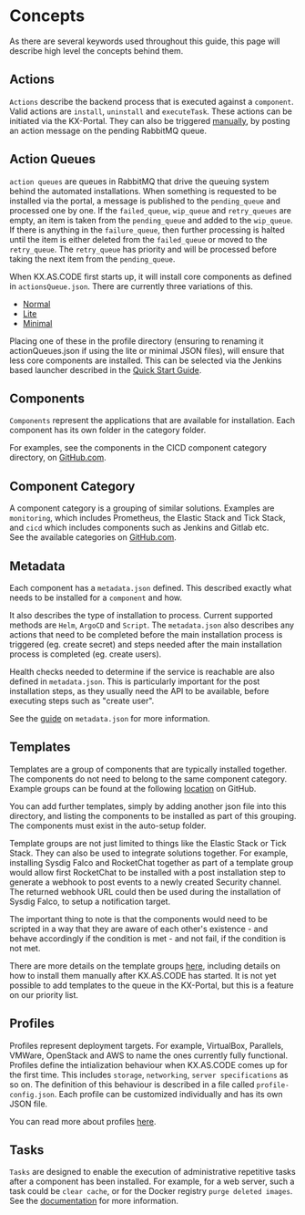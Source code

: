 # Concepts

As there are several keywords used throughout this guide, this page will describe high level the concepts behind them.

## Actions

`Actions` describe the backend process that is executed against a `component`. Valid actions are `install`, `uninstall` and `executeTask`.
These actions can be initiated via the KX-Portal. They can also be triggered [manually](../Deployment/Manual-Provisioning.md), by posting an action message on the pending RabbitMQ queue.

## Action Queues

`action queues` are queues in RabbitMQ that drive the queuing system behind the automated installations. When something is requested to be installed via the portal, a message is published to the `pending_queue` and processed one by one. If the `failed_queue`, `wip_queue` and `retry_queues` are empty, an item is taken from the `pending_queue` and added to the `wip_queue`.
If there is anything in the `failure_queue`, then further processing is halted until the item is either deleted from the `failed_queue` or moved to the `retry_queue`.
The `retry_queue` has priority and will be processed before taking the next item from the `pending_queue`.

When KX.AS.CODE first starts up, it will install core components as defined in `actionsQueue.json`.
There are currently three variations of this.

- [Normal](https://github.com/Accenture/kx.as.code/blob/main/auto-setup/actionQueues.json)
- [Lite](https://github.com/Accenture/kx.as.code/blob/main/auto-setup/actionQueues.json_lite)
- [Minimal](https://github.com/Accenture/kx.as.code/blob/main/auto-setup/actionQueues.json_minimal)

Placing one of these in the profile directory (ensuring to renaming it actionQueues.json if using the lite or minimal JSON files), will ensure that less core components are installed. This can be selected via the Jenkins based launcher described in the [Quick Start Guide](http://localhost:8000/Quick-Start-Guide/).

## Components

`Components` represent the applications that are available for installation. Each component has its own folder in the category folder.

For examples, see the components in the CICD component category directory, on [GitHub.com](https://github.com/Accenture/kx.as.code/tree/main/auto-setup/cicd).

## Component Category

A component category is a grouping of similar solutions. Examples are `monitoring`, which includes Prometheus, the Elastic Stack and Tick Stack, and `cicd` which includes components such as Jenkins and Gitlab etc.  
See the available categories on [GitHub.com](https://github.com/Accenture/kx.as.code/tree/main/auto-setup).

## Metadata

Each component has a `metadata.json` defined. This described exactly what needs to be installed for a `component` and how.

It also describes the type of installation to process. Current supported methods are `Helm`, `ArgoCD` and `Script`.
The `metadata.json` also describes any actions that need to be completed before the main installation process is triggered (eg. create secret) and steps needed after the main installation process is completed (eg. create users).

Health checks needed to determine if the service is reachable are also defined in `metadata.json`. This is particularly important for the post installation steps, as they usually need the API to be available, before executing steps such as "create user".

See the [guide](../Development/Solution-Metadata.md) on `metadata.json` for more information.

## Templates

Templates are a group of components that are typically installed together. The components do not need to belong to the same component category.
Example groups can be found at the following [location](https://github.com/Accenture/kx.as.code/tree/main/templates) on GitHub.

You can add further templates, simply by adding another json file into this directory, and listing the components to be installed as part of this grouping.
The components must exist in the auto-setup folder.

Template groups are not just limited to things like the Elastic Stack or Tick Stack. They can also be used to integrate solutions together. For example, installing Sysdig Falco and RocketChat together as part of a template group would allow first RocketChat to be installed with a post installation step to generate a webhook to post events to a newly created Security channel. The returned webhook URL could then be used during the installation of Sysdig Falco, to setup a notification target.

The important thing to note is that the components would need to be scripted in a way that they are aware of each other's existence - and behave accordingly if the condition is met - and not fail, if the condition is not met.

There are more details on the template groups [here](../Deployment/Provisioning-Templates.md), including details on how to install them manually after KX.AS.CODE has started. It is not yet possible to add templates to the queue in the KX-Portal, but this is a feature on our priority list.

## Profiles

Profiles represent deployment targets. For example, VirtualBox, Parallels, VMWare, OpenStack and AWS to name the ones currently fully functional.
Profiles define the intialization behaviour when KX.AS.CODE comes up for the first time. This includes `storage`, `networking`, `server specifications` as so on.
The definition of this behaviour is described in a file called `profile-config.json`. Each profile can be customized individually and has its own JSON file.

You can read more about profiles [here](../Deployment/Deployment-Profiles.md).

## Tasks

`Tasks` are designed to enable the execution of administrative repetitive tasks after a component has been installed. For example, for a web server, such a task could be `clear cache`, or for the Docker registry `purge deleted images`.
See the [documentation](./Task-Executions.md) for more information.
